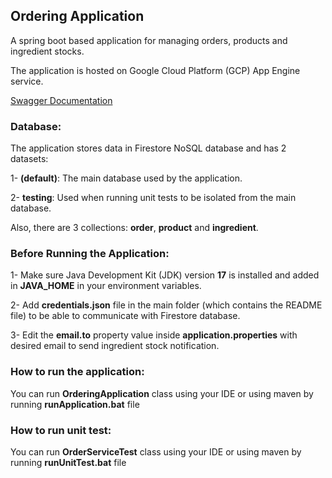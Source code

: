 ## Ordering Application

A spring boot based application for managing orders, products and ingredient stocks.

The application is hosted on Google Cloud Platform (GCP) App Engine service.

[Swagger Documentation](https://inspired-bazaar-431614-v1.nw.r.appspot.com/api/swagger-ui/index.html)

### Database:

The application stores data in Firestore NoSQL database and has 2 datasets:

1- **(default)**: The main database used by the application.

2- **testing**: Used when running unit tests to be isolated from the main database.

Also, there are 3 collections: **order**, **product** and **ingredient**.

### Before Running the Application:

1- Make sure Java Development Kit (JDK) version **17** is installed and added in **JAVA_HOME** in your environment
variables.

2- Add **credentials.json** file in the main folder (which contains the README file) to be able to communicate with
Firestore database.

3- Edit the **email.to** property value inside **application.properties** with desired email to send ingredient stock
notification.

### How to run the application:

You can run **OrderingApplication** class using your IDE or using maven by running **runApplication.bat** file

### How to run unit test:

You can run **OrderServiceTest** class using your IDE or using maven by running **runUnitTest.bat** file

